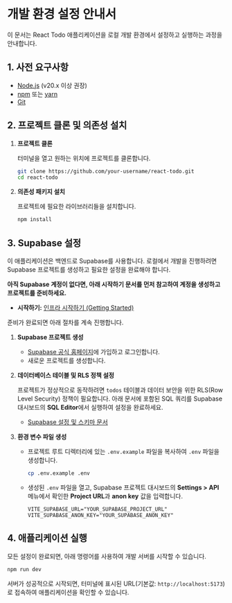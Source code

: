 # 개발 환경 설정 안내서

이 문서는 React Todo 애플리케이션을 로컬 개발 환경에서 설정하고 실행하는 과정을 안내합니다.

## 1. 사전 요구사항

- [Node.js](https://nodejs.org/) (v20.x 이상 권장)
- [npm](https://www.npmjs.com/) 또는 [yarn](https://yarnpkg.com/)
- [Git](https://git-scm.com/)

## 2. 프로젝트 클론 및 의존성 설치

1.  **프로젝트 클론**

    터미널을 열고 원하는 위치에 프로젝트를 클론합니다.

    ```bash
    git clone https://github.com/your-username/react-todo.git
    cd react-todo
    ```

2.  **의존성 패키지 설치**

    프로젝트에 필요한 라이브러리들을 설치합니다.

    ```bash
    npm install
    ```

## 3. Supabase 설정

이 애플리케이션은 백엔드로 Supabase를 사용합니다. 로컬에서 개발을 진행하려면 Supabase 프로젝트를 생성하고 필요한 설정을 완료해야 합니다.

**아직 Supabase 계정이 없다면, 아래 시작하기 문서를 먼저 참고하여 계정을 생성하고 프로젝트를 준비하세요.**

- **시작하기:** [인프라 시작하기 (Getting Started)](../infra/getting-started.md)

준비가 완료되면 아래 절차를 계속 진행합니다.

1.  **Supabase 프로젝트 생성**

    - [Supabase 공식 홈페이지](https://supabase.com/)에 가입하고 로그인합니다.
    - 새로운 프로젝트를 생성합니다.

2.  **데이터베이스 테이블 및 RLS 정책 설정**

    프로젝트가 정상적으로 동작하려면 `todos` 테이블과 데이터 보안을 위한 RLS(Row Level Security) 정책이 필요합니다. 아래 문서에 포함된 SQL 쿼리를 Supabase 대시보드의 **SQL Editor**에서 실행하여 설정을 완료하세요.

    - [Supabase 설정 및 스키마 문서](../infra/supabase.md)

3.  **환경 변수 파일 생성**

    - 프로젝트 루트 디렉터리에 있는 `.env.example` 파일을 복사하여 `.env` 파일을 생성합니다.

      ```bash
      cp .env.example .env
      ```

    - 생성된 `.env` 파일을 열고, Supabase 프로젝트 대시보드의 **Settings > API** 메뉴에서 확인한 **Project URL**과 **anon key** 값을 입력합니다.

      ```
      VITE_SUPABASE_URL="YOUR_SUPABASE_PROJECT_URL"
      VITE_SUPABASE_ANON_KEY="YOUR_SUPABASE_ANON_KEY"
      ```

## 4. 애플리케이션 실행

모든 설정이 완료되면, 아래 명령어를 사용하여 개발 서버를 시작할 수 있습니다.

```bash
npm run dev
```

서버가 성공적으로 시작되면, 터미널에 표시된 URL(기본값: `http://localhost:5173`)로 접속하여 애플리케이션을 확인할 수 있습니다.
